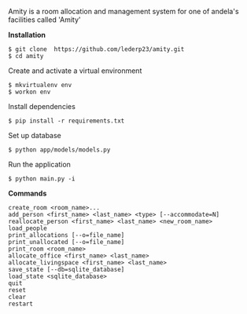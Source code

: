 Amity is a room allocation and management system for one of andela's facilities called 'Amity'

**Installation**

```
$ git clone  https://github.com/lederp23/amity.git
$ cd amity
```

Create and activate a virtual environment

```
$ mkvirtualenv env
$ workon env
```

Install dependencies

```
$ pip install -r requirements.txt
```

Set up database

```
$ python app/models/models.py
```

Run the application

```
$ python main.py -i
```

**Commands**
```
create_room <room_name>...
add_person <first_name> <last_name> <type> [--accommodate=N]
reallocate_person <first_name> <last_name> <new_room_name>
load_people
print_allocations [--o=file_name]
print_unallocated [--o=file_name]
print_room <room_name>
allocate_office <first_name> <last_name>
allocate_livingspace <first_name> <last_name>
save_state [--db=sqlite_database]
load_state <sqlite_database>
quit
reset
clear
restart
```
